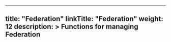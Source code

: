 
---
title: "Federation"
linkTitle: "Federation"
weight: 12
description: >
  Functions for managing Federation
---

